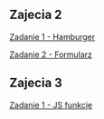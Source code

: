 ## Zajecia 2
[Zadanie 1 - Hamburger](https://teafanatic.github.io/AllegroFrontend2_1/)

[Zadanie 2 - Formularz](https://teafanatic.github.io/AllegroFrontend2_2/)

## Zajecia 3

[Zadanie 1 - JS funkcje](https://github.com/TeaFanatic/AllegroFrontend3_1)